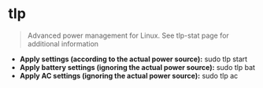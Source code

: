 # tlp
> Advanced power management for Linux. See tlp-stat page for additional information
- **Apply settings (according to the actual power source):**
sudo tlp start
- **Apply battery settings (ignoring the actual power source):**
sudo tlp bat
- **Apply AC settings (ignoring the actual power source):**
sudo tlp ac
